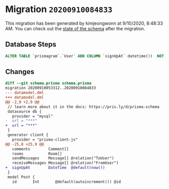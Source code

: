 # Migration `20200910084833`

This migration has been generated by kimjeongwonn at 9/10/2020, 8:48:33 AM.
You can check out the [state of the schema](./schema.prisma) after the migration.

## Database Steps

```sql
ALTER TABLE `prismagram`.`User` ADD COLUMN `signUpAt` datetime(3)  NOT NULL DEFAULT CURRENT_TIMESTAMP(3)
```

## Changes

```diff
diff --git schema.prisma schema.prisma
migration 20200910053312..20200910084833
--- datamodel.dml
+++ datamodel.dml
@@ -2,9 +2,9 @@
 // learn more about it in the docs: https://pris.ly/d/prisma-schema
 datasource db {
   provider = "mysql"
-  url = "***"
+  url = "***"
 }
 generator client {
   provider = "prisma-client-js"
@@ -25,8 +25,9 @@
   comments        Comment[]
   rooms           Room[]
   sendMessages    Message[] @relation("ToUser")
   receiveMessages Message[] @relation("FromUser")
+  signUpAt        DateTime  @default(now())
 }
 model Post {
   id       Int       @default(autoincrement()) @id
```


